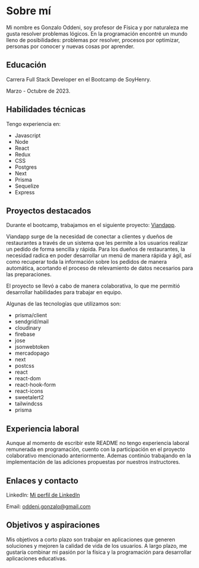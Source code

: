 <html>
<body>
  <h1>Sobre mí</h1>
  <p>Mi nombre es Gonzalo Oddeni, soy profesor de Física y por naturaleza me gusta resolver problemas lógicos. En la programación encontré un mundo lleno de posibilidades: problemas por resolver, procesos por optimizar, personas por conocer y nuevas cosas por aprender.</p>

  <h2>Educación</h2>
  <p>Carrera Full Stack Developer en el Bootcamp de SoyHenry.</p>
  <p>Marzo - Octubre de 2023.</p>

  <h2>Habilidades técnicas</h2>
  <p>Tengo experiencia en:</p>
  <ul>
    <li>Javascript</li>
    <li>Node</li>
    <li>React</li>
    <li>Redux</li>
    <li>CSS</li>
    <li>Postgres</li>
    <li>Next</li>
    <li>Prisma</li>
    <li>Sequelize</li>
    <li>Express</li>
  </ul>

  <h2>Proyectos destacados</h2>
  <p>Durante el bootcamp, trabajamos en el siguiente proyecto: <a href="https://vianda-app.vercel.app/catalog">Viandapp</a>.</p>
  <p>Viandapp surge de la necesidad de conectar a clientes y dueños de restaurantes a través de un sistema que les permite a los usuarios realizar un pedido de forma sencilla y rápida. Para los dueños de restaurantes, la necesidad radica en poder desarrollar un menú de manera rápida y ágil, así como recuperar toda la información sobre los pedidos de manera automática, acortando el proceso de relevamiento de datos necesarios para las preparaciones.</p>
  <p>El proyecto se llevó a cabo de manera colaborativa, lo que me permitió desarrollar habilidades para trabajar en equipo.</p>
  <p>Algunas de las tecnologías que utilizamos son:</p>
  <ul>
    <li>prisma/client</li>
    <li>sendgrid/mail</li>
    <li>cloudinary</li>
    <li>firebase</li>
    <li>jose</li>
    <li>jsonwebtoken</li>
    <li>mercadopago</li>
    <li>next</li>
    <li>postcss</li>
    <li>react</li>
    <li>react-dom</li>
    <li>react-hook-form</li>
    <li>react-icons</li>
    <li>sweetalert2</li>
    <li>tailwindcss</li>
    <li>prisma</li>
  </ul>

  <h2>Experiencia laboral</h2>
  <p>Aunque al momento de escribir este README no tengo experiencia laboral remunerada en programación, cuento con la participación en el proyecto colaborativo mencionado anteriormente. Ademas continúo trabajando en la implementación de las adiciones propuestas por nuestros instructores.</p>

  <h2>Enlaces y contacto</h2>
  <p>LinkedIn: <a href="https://www.linkedin.com/in/gonzalo-oddeni/">Mi perfil de LinkedIn</a></p>
  <p>Email: <a href="mailto:oddeni.gonzalo@gmail.com">oddeni.gonzalo@gmail.com</a></p>

  <h2>Objetivos y aspiraciones</h2>
  <p>Mis objetivos a corto plazo son trabajar en aplicaciones que generen soluciones y mejoren la calidad de vida de los usuarios. A largo plazo, me gustaría combinar mi pasión por la física y la programación para desarrollar aplicaciones educativas.</p>
</body>
</html>
